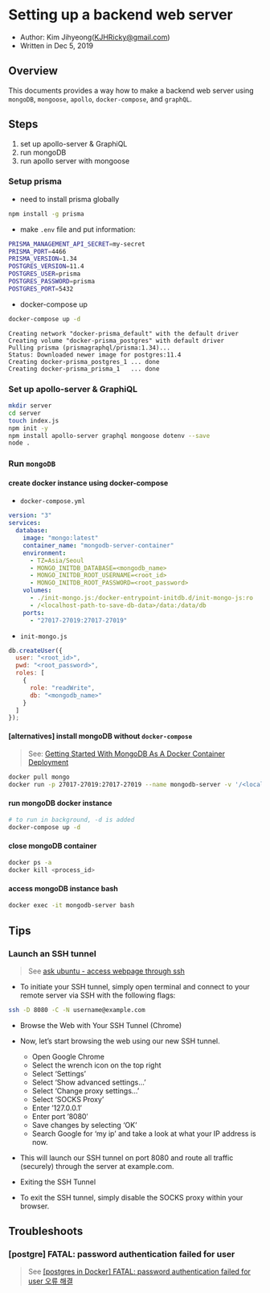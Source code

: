 # Setting up a backend web server

- Author: Kim Jihyeong(KJHRicky@gmail.com)
- Written in Dec 5, 2019

## Overview

This documents provides a way how to make a backend web server using `mongoDB`, `mongoose`, `apollo`, `docker-compose`, and `graphQL`.

## Steps

1. set up apollo-server & GraphiQL
1. run mongoDB
1. run apollo server with mongoose

### Setup prisma

- need to install prisma globally

```bash
npm install -g prisma
```

- make `.env` file and put information:

```bash
PRISMA_MANAGEMENT_API_SECRET=my-secret
PRISMA_PORT=4466
PRISMA_VERSION=1.34
POSTGRES_VERSION=11.4
POSTGRES_USER=prisma
POSTGRES_PASSWORD=prisma
POSTGRES_PORT=5432
```

- docker-compose up

```bash
docker-compose up -d
```

```text
Creating network "docker-prisma_default" with the default driver
Creating volume "docker-prisma_postgres" with default driver
Pulling prisma (prismagraphql/prisma:1.34)...
Status: Downloaded newer image for postgres:11.4
Creating docker-prisma_postgres_1 ... done
Creating docker-prisma_prisma_1   ... done
```

### Set up apollo-server & GraphiQL

```bash
mkdir server
cd server
touch index.js
npm init -y
npm install apollo-server graphql mongoose dotenv --save
node .
```

### Run `mongoDB`

#### create docker instance using docker-compose

- `docker-compose.yml`

```yml
version: "3"
services:
  database:
    image: "mongo:latest"
    container_name: "mongodb-server-container"
    environment:
      - TZ=Asia/Seoul
      - MONGO_INITDB_DATABASE=<mongodb_name>
      - MONGO_INITDB_ROOT_USERNAME=<root_id>
      - MONGO_INITDB_ROOT_PASSWORD=<root_password>
    volumes:
      - ./init-mongo.js:/docker-entrypoint-initdb.d/init-mongo-js:ro
      - /<localhost-path-to-save-db-data>/data:/data/db
    ports:
      - "27017-27019:27017-27019"
```

- `init-mongo.js`

```js
db.createUser({
  user: "<root_id>",
  pwd: "<root_password>",
  roles: [
    {
      role: "readWrite",
      db: "<mongodb_name>"
    }
  ]
});
```

#### [alternatives] install mongoDB without `docker-compose`

> See: [Getting Started With MongoDB As A Docker Container Deployment](https://www.thepolyglotdeveloper.com/2019/01/getting-started-mongodb-docker-container-deployment/)

```bash
docker pull mongo
docker run -p 27017-27019:27017-27019 --name mongodb-server -v '/<localhost-path-to-save-db-data>/data:/data/db' -d mongo
```

#### run mongoDB docker instance

```bash
# to run in background, -d is added
docker-compose up -d
```

#### close mongoDB container

```bash
docker ps -a
docker kill <process_id>
```

#### access mongoDB instance bash

```bash
docker exec -it mongodb-server bash
```

## Tips

### Launch an SSH tunnel

> See [ask ubuntu - access webpage through ssh](https://askubuntu.com/questions/414930/access-webpage-through-ssh)

- To initiate your SSH tunnel, simply open terminal and connect to your remote server via SSH with the following flags:

```bash
ssh -D 8080 -C -N username@example.com
```

- Browse the Web with Your SSH Tunnel (Chrome)

- Now, let’s start browsing the web using our new SSH tunnel.

  - Open Google Chrome
  - Select the wrench icon on the top right
  - Select ‘Settings’
  - Select ‘Show advanced settings…’
  - Select ‘Change proxy settings…’
  - Select ‘SOCKS Proxy’
  - Enter ’127.0.0.1′
  - Enter port ’8080′
  - Save changes by selecting ‘OK’
  - Search Google for ‘my ip’ and take a look at what your IP address is now.

- This will launch our SSH tunnel on port 8080 and route all traffic (securely) through the server at example.com.

- Exiting the SSH Tunnel

- To exit the SSH tunnel, simply disable the SOCKS proxy within your browser.

## Troubleshoots

### [postgre] FATAL: password authentication failed for user

> See [[postgres in Docker] FATAL: password authentication failed for user 오류 해결](https://movefast.tistory.com/106)
